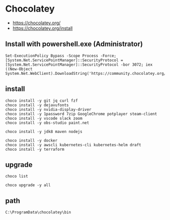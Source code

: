 # Chocolatey

* <https://chocolatey.org/>
* <https://chocolatey.org/install>

## Install with powershell.exe (Administrator)

```
Set-ExecutionPolicy Bypass -Scope Process -Force; [System.Net.ServicePointManager]::SecurityProtocol = [System.Net.ServicePointManager]::SecurityProtocol -bor 3072; iex ((New-Object System.Net.WebClient).DownloadString('https://community.chocolatey.org/install.ps1'))
```

## install

```
choco install -y git jq curl fzf
choco install -y dejavufonts
choco install -y nvidia-display-driver
choco install -y 1password 7zip GoogleChrome potplayer steam-client
choco install -y vscode slack zoom
choco install -y obs-studio paint.net

choco install -y jdk8 maven nodejs

choco install -y docker
choco install -y awscli kubernetes-cli kubernetes-helm draft
choco install -y terraform
```

## upgrade

```
choco list

choco upgrade -y all
```

## path

```
C:\ProgramData\chocolatey\bin
```
